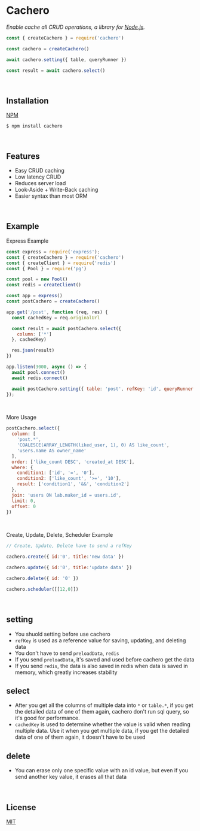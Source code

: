 # Cachero

*Enable cache all CRUD operations, a library for [Node.js](http://nodejs.org).*

```js
const { createCachero } = require('cachero')

const cachero = createCachero()

await cachero.setting({ table, queryRunner })

const result = await cachero.select()
```

<br>

## Installation

[NPM](https://www.npmjs.com/package/cachero)

```console
$ npm install cachero
```

<br>

## Features

  * Easy CRUD caching
  * Low latency CRUD
  * Reduces server load
  * Look-Aside + Write-Back caching
  * Easier syntax than most ORM

<br>

## Example
Express Example
```js
const express = require('express');
const { createCachero } = require('cachero')
const { createClient } = require('redis')
const { Pool } = require('pg')

const pool = new Pool()
const redis = createClient()

const app = express()
const postCachero = createCachero()

app.get('/post', function (req, res) {
  const cachedKey = req.originalUrl

  const result = await postCachero.select({ 
    column: ['*']
  }, cachedKey)

  res.json(result)
})

app.listen(3000, async () => {
  await pool.connect()
  await redis.connect()

  await postCachero.setting({ table: 'post', refKey: 'id', queryRunner: pool, redis })
});
```

<br/>

More Usage
```js
postCachero.select({
  column: [
    'post.*',
    'COALESCE(ARRAY_LENGTH(liked_user, 1), 0) AS like_count',
    'users.name AS owner_name'
  ],
  order: ['like_count DESC', 'created_at DESC'],
  where: {
    condition1: ['id', '=', '0'],
    condition2: ['like_count', '>=', '10'],
    result: ['condition1', '&&', 'condition2']
  },
  join: 'users ON lab.maker_id = users.id',
  limit: 0,
  offset: 0
})
```

<br/>

Create, Update, Delete, Scheduler Example
```js
// Create, Update, Delete have to send a refKey

cachero.create({ id:'0', title:'new data' })

cachero.update({ id:'0', title:'update data' })

cachero.delete({ id: '0' })

cachero.scheduler([[12,0]])
```

<br>

## setting
- You shuold setting before use cachero
- `refKey` is used as a reference value for saving, updating, and deleting data
- You don't have to send `preloadData`, `redis`
- If you send `preloadData`, it's saved and used before cachero get the data
- If you send `redis`, the data is also saved in redis 
  when data is saved in memory, which greatly increases stability

## select
- After you get all the columns of multiple data into `*` or `table.*`, 
  if you get the detailed data of one of them again, 
  cachero don't run sql query, so it's good for performance.
- `cachedKey` is used to determine whether the value is valid when reading multiple data. 
  Use it when you get multiple data, if you get the detailed data of one of them again, it doesn't have to be used

## delete
- You can erase only one specific value with an id value, 
  but even if you send another key value, it erases all that data

<br>

## License

  [MIT](LICENSE)
